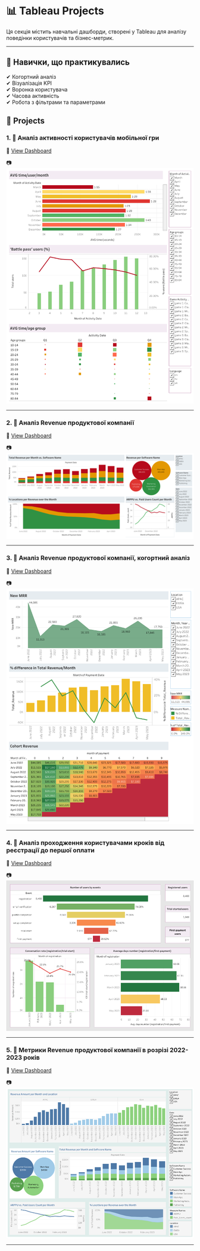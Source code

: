 # 📊 Tableau Projects

Ця секція містить навчальні дашборди, створені у Tableau для аналізу поведінки користувачів та бізнес-метрик.

---

## 🧠 Навички, що практикувались

✔ Когортний аналіз  
✔ Візуалізація KPI  
✔ Воронка користувача  
✔ Часова активність  
✔ Робота з фільтрами та параметрами

## 📁 Projects

### 1. 🧩 Аналіз активності користувачів мобільної гри 

🔗 [View Dashboard](https://public.tableau.com/views/_17513603848930/Dashboard1?:language=en-US&:sid=&:redirect=auth&:display_count=n&:origin=viz_share_link)    

📷 ![Активність](./screenshots/game-activity.png)

---

### 2. 🧩 Аналіз Revenue продуктової компанії 

🔗 [View Dashboard](https://public.tableau.com/views/Revenue_17513590800630/Dashboard1?:language=en-US&:sid=&:redirect=auth&:display_count=n&:origin=viz_share_link) 

📷 ![Revenue](./screenshots/revenue-analysis.png)

---

### 3. 🧩 Аналіз Revenue продуктової компанії, когортний аналіз 

🔗 [View Dashboard](https://public.tableau.com/views/Revenue_17513592774390/Dashboard2?:language=en-US&:sid=&:redirect=auth&:display_count=n&:origin=viz_share_link) 

📷 ![Когортний аналіз](./screenshots/revenue-cohort.png)

---

### 4. 🧩 Аналіз проходження користувачами кроків від реєстрації до першої оплати

🔗 [View Dashboard](https://public.tableau.com/views/Homework_5_Kryvosheia-Zakharova/Dashboard1?:language=en-US&:sid=&:redirect=auth&:display_count=n&:origin=viz_share_link)  

📷 ![Кроки користувача](./screenshots/funnel-steps.png)

---

### 5. 🧩 Метрики Revenue продуктової компанії в розрізі 2022-2023 років 

🔗 [View Dashboard](https://public.tableau.com/views/Homework_2_Kryvosheia-Zakharova/Dashboard1?:language=en-US&:sid=&:redirect=auth&:display_count=n&:origin=viz_share_link)

📷 ![Metrics](./screenshots/revenue-metrics.png)


---

